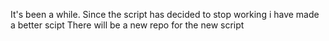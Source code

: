 It's been a while.
Since the script has decided to stop working i have made a better scipt 
There will be a new repo for the new script 
